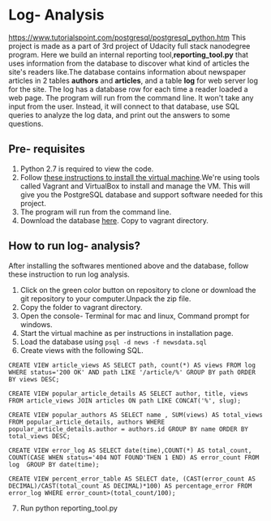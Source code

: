 # Log- Analysis
https://www.tutorialspoint.com/postgresql/postgresql_python.htm
  This project is made as a part of 3rd project of Udacity full stack nanodegree program. Here we build an internal reporting tool,**reporting_tool.py** that uses information from the database to discover what kind of articles the site's readers like.The database contains information about newspaper articles in 2 tables **authors** and **articles**, and a table **log** for web server log for the site. The log has a database row for each time a reader loaded a web page. The program will run from the command line. It won't take any input from the user. Instead, it will connect to that database, use SQL queries to analyze the log data, and print out the answers to some questions.

## Pre- requisites
1. Python 2.7 is required to view the code.
2. Follow [these instructions to install the virtual machine](https://classroom.udacity.com/nanodegrees/nd004/parts/8d3e23e1-9ab6-47eb-b4f3-d5dc7ef27bf0/modules/bc51d967-cb21-46f4-90ea-caf73439dc59/lessons/5475ecd6-cfdb-4418-85a2-f2583074c08d/concepts/14c72fe3-e3fe-4959-9c4b-467cf5b7c3a0).We're using tools called Vagrant and VirtualBox to install and manage the VM. This will give you the PostgreSQL database and support software needed for this project.
3. The program will run from the command line.
4. Download the database [here](https://d17h27t6h515a5.cloudfront.net/topher/2016/August/57b5f748_newsdata/newsdata.zip). Copy to vagrant directory.

## How to run log- analysis?
After installing the softwares mentioned above and the database, follow these instruction to run log analysis.
1. Click on the green color button on repository to clone or download the git repository to your computer.Unpack the zip file.
2. Copy the folder to vagrant directory.
3. Open the console- Terminal for mac and linux, Command prompt for windows.
4. Start the virtual machine as per instructions in installation page.
5. Load the database using `psql -d news -f newsdata.sql`
6. Create views with the following SQL.

`CREATE VIEW article_views AS SELECT path, count(*) AS views FROM log WHERE status='200 OK' AND path LIKE '/article/%' GROUP BY path ORDER BY views DESC;`

`CREATE VIEW popular_article_details AS SELECT author, title, views FROM article_views JOIN articles ON path LIKE CONCAT('%', slug);`

`CREATE VIEW popular_authors AS SELECT name , SUM(views) AS total_views FROM popular_article_details, authors WHERE popular_article_details.author = authors.id GROUP BY name ORDER BY total_views DESC;`

`CREATE VIEW error_log AS SELECT date(time),COUNT(*) AS total_count, COUNT(CASE WHEN status='404 NOT FOUND'THEN 1 END) AS error_count FROM log  GROUP BY date(time);`

`CREATE VIEW percent_error_table AS SELECT date, (CAST(error_count AS DECIMAL)/CAST(total_count AS DECIMAL)*100) AS percentage_error FROM error_log WHERE error_count>(total_count/100);`

7. Run python reporting_tool.py
